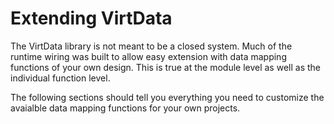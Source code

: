 Extending VirtData
==================

The VirtData library is not meant to be a closed system. Much of the
runtime wiring was built to allow easy extension with data mapping
functions of your own design. This is true at the module level
as well as the individual function level.

The following sections should tell you everything you need to customize
the avaialble data mapping functions for your own projects.